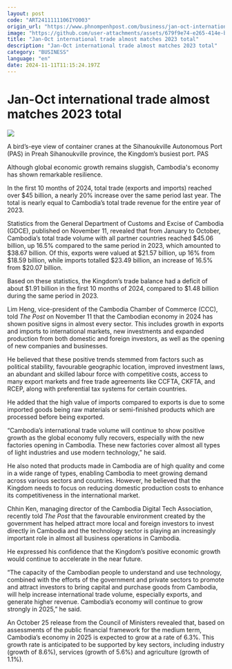 ```yaml
---
layout: post
code: "ART2411111106IYO003"
origin_url: "https://www.phnompenhpost.com/business/jan-oct-international-trade-almost-matches-2023-total"
image: "https://github.com/user-attachments/assets/679f9e74-e265-414e-bfa8-8cad6e64c5c0"
title: "Jan-Oct international trade almost matches 2023 total"
description: "​​Jan-Oct international trade almost matches 2023 total​"
category: "BUSINESS"
language: "en"
date: 2024-11-11T11:15:24.197Z
---
```


# Jan-Oct international trade almost matches 2023 total

![](https://github.com/user-attachments/assets/feebef65-5542-4888-a4d7-9c17acbbf4b6)

A bird’s-eye view of container cranes at the Sihanoukville Autonomous Port (PAS) in Preah Sihanoukville province, the Kingdom’s busiest port. PAS

Although global economic growth remains sluggish, Cambodia's economy has shown remarkable resilience.

In the first 10 months of 2024, total trade (exports and imports) reached over $45 billion, a nearly 20% increase over the same period last year. The total is nearly equal to Cambodia’s total trade revenue for the entire year of 2023.

Statistics from the General Department of Customs and Excise of Cambodia (GDCE), published on November 11, revealed that from January to October, Cambodia’s total trade volume with all partner countries reached $45.06 billion, up 16.5% compared to the same period in 2023, which amounted to $38.67 billion. Of this, exports were valued at $21.57 billion, up 16% from $18.59 billion, while imports totalled $23.49 billion, an increase of 16.5% from $20.07 billion.

Based on these statistics, the Kingdom’s trade balance had a deficit of about $1.91 billion in the first 10 months of 2024, compared to $1.48 billion during the same period in 2023.

Lim Heng, vice-president of the Cambodia Chamber of Commerce (CCC), told _The Post_ on November 11 that the Cambodian economy in 2024 has shown positive signs in almost every sector. This includes growth in exports and imports to international markets, new investments and expanded production from both domestic and foreign investors, as well as the opening of new companies and businesses.

He believed that these positive trends stemmed from factors such as political stability, favourable geographic location, improved investment laws, an abundant and skilled labour force with competitive costs, access to many export markets and free trade agreements like CCFTA, CKFTA, and RCEP, along with preferential tax systems for certain countries.

He added that the high value of imports compared to exports is due to some imported goods being raw materials or semi-finished products which are processed before being exported.

“Cambodia’s international trade volume will continue to show positive growth as the global economy fully recovers, especially with the new factories opening in Cambodia. These new factories cover almost all types of light industries and use modern technology,” he said.

He also noted that products made in Cambodia are of high quality and come in a wide range of types, enabling Cambodia to meet growing demand across various sectors and countries. However, he believed that the Kingdom needs to focus on reducing domestic production costs to enhance its competitiveness in the international market.

Chhin Ken, managing director of the Cambodia Digital Tech Association, recently told _The Post_ that the favourable environment created by the government has helped attract more local and foreign investors to invest directly in Cambodia and the technology sector is playing an increasingly important role in almost all business operations in Cambodia.

He expressed his confidence that the Kingdom’s positive economic growth would continue to accelerate in the near future.

“The capacity of the Cambodian people to understand and use technology, combined with the efforts of the government and private sectors to promote and attract investors to bring capital and purchase goods from Cambodia, will help increase international trade volume, especially exports, and generate higher revenue. Cambodia’s economy will continue to grow strongly in 2025,” he said.

An October 25 release from the Council of Ministers revealed that, based on assessments of the public financial framework for the medium term, Cambodia’s economy in 2025 is expected to grow at a rate of 6.3%. This growth rate is anticipated to be supported by key sectors, including industry (growth of 8.6%), services (growth of 5.6%) and agriculture (growth of 1.1%).